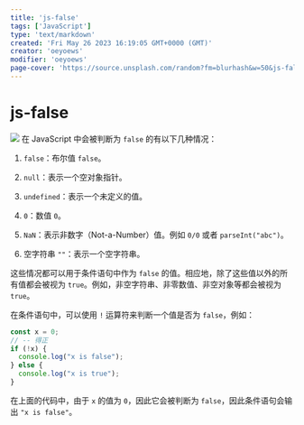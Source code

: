 ```yaml
---
title: 'js-false'
tags: ['JavaScript']
type: 'text/markdown'
created: 'Fri May 26 2023 16:19:05 GMT+0000 (GMT)'
creator: 'oeyoews'
modifier: 'oeyoews'
page-cover: 'https://source.unsplash.com/random?fm=blurhash&w=50&js-false'
---
```


# js-false

![](https://images.unsplash.com/photo-1542319465-7a87c5f95757?crop=entropy&cs=tinysrgb&fit=max&fm=jpg&ixid=M3w0NTAyMTB8MHwxfHNlYXJjaHwxNHx8ZmFsc2V8ZW58MHwwfHx8MTY4NTExODA3NHww&ixlib=rb-4.0.3&q=80&w=1080)
在 JavaScript 中会被判断为 `false` 的有以下几种情况：

1. `false`：布尔值 `false`。

1. `null`：表示一个空对象指针。

1. `undefined`：表示一个未定义的值。

1. `0`：数值 `0`。

1. `NaN`：表示非数字（Not-a-Number）值。例如 `0/0` 或者 `parseInt("abc")`。

1. 空字符串 `""`：表示一个空字符串。

这些情况都可以用于条件语句中作为 `false` 的值。相应地，除了这些值以外的所有值都会被视为 `true`。例如，非空字符串、非零数值、非空对象等都会被视为 `true`。

在条件语句中，可以使用 `!` 运算符来判断一个值是否为 `false`，例如：

```javascript
const x = 0;
// -- 得正
if (!x) {
  console.log("x is false");
} else {
  console.log("x is true");
}
```

在上面的代码中，由于 `x` 的值为 `0`，因此它会被判断为 `false`，因此条件语句会输出 `"x is false"`。
